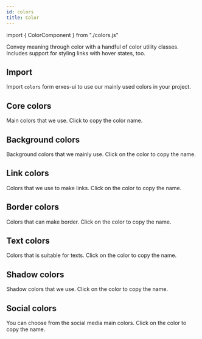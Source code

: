 ```yaml
---
id: colors
title: Color
---
```


import { ColorComponent } from "./colors.js"

<p>Convey meaning through color with a handful of color utility classes. Includes support for styling links with hover states, too.</p>

## Import

<p>Import <code>colors</code> form erxes-ui to use our mainly used colors in your project.</p>
<ColorComponent type="import" />

## Core colors

<p>Main colors that we use. Click to copy the color name.</p>
<ColorComponent colors={['colorPrimaryDark', 'colorPrimary', 'colorSecondary', 'colorCoreDarkBlue', 'colorCoreBlue', 'colorCoreTeal', 'colorCoreOrange', 'colorCoreSunYellow', 'colorCoreYellow', 'colorBlack', 'colorCoreDarkGray', 'colorCoreBlack', 'colorCoreGray', 'colorLightGray', 'colorCoreLightGray', 'colorShadowGray', 'colorLightBlue', 'colorWhite', 'colorCoreRed', 'colorCoreGreen']} />

## Background colors

<p>Background colors that we mainly use. Click on the color to copy the name.</p>
<ColorComponent colors={['bgMain', 'bgLightPurple', 'bgLight', 'bgDark', 'bgGray', 'bgActive', 'bgUnread', 'bgInternal']} />

## Link colors

<p>Colors that we use to make links. Click on the color to copy the name.</p>
<ColorComponent colors={['linkPrimary', 'linkPrimaryHover']} />

## Border colors

<p>Colors that can make border. Click on the color to copy the name.</p>
<ColorComponent colors={['borderPrimary', 'borderDarker']} />

## Text colors

<p>Colors that is suitable for texts. Click on the color to copy the name.</p>
<ColorComponent colors={['textPrimary', 'textSecondary']} />

## Shadow colors

<p>Shadow colors that we use. Click on the color to copy the name.</p>
<ColorComponent colors={['shadowPrimary', 'darkShadow']} />

## Social colors

<p>You can choose from the social media main colors. Click on the color to copy the name.</p>
<ColorComponent colors={['socialFacebook', 'socialFacebookMessenger', 'socialTwitter', 'socialGoogleMeet', 'socialLine', 'socialWhatsApp', 'socialGmail', 'socialTelegram', 'socialViber', 'socialTwilio']} />

